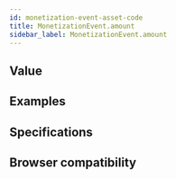 ```yaml
---
id: monetization-event-asset-code
title: MonetizationEvent.amount
sidebar_label: MonetizationEvent.amount
---
```


## Value

## Examples

## Specifications

## Browser compatibility

